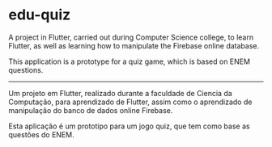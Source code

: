 # edu-quiz

A project in Flutter, carried out during Computer Science college, to learn Flutter, as well as learning how to manipulate the Firebase online database.

This application is a prototype for a quiz game, which is based on ENEM questions.

----------------------------

Um projeto em Flutter, realizado durante a faculdade de Ciencia da Computação, para aprendizado de Flutter, assim como o aprendizado de manipulação do banco de dados online Firebase.

Esta aplicação é um prototipo para um jogo quiz, que tem como base as questões do ENEM.
